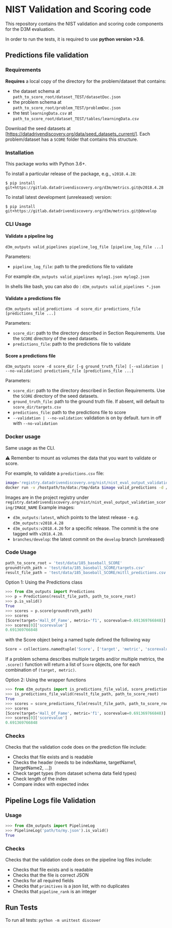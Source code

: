 # NIST Validation and Scoring code

This repository contains the NIST validation and scoring code components for the D3M evaluation.

In order to run the tests, it is required to use **python version >3.6**.

## Predictions file validation

### Requirements

**Requires** a local copy of the directory for the problem/dataset that contains:
* the dataset schema at `path_to_score_root/dataset_TEST/datasetDoc.json`
* the problem schema at `path_to_score_root/problem_TEST/problemDoc.json`
* the test `learningData.csv` at `path_to_score_root/dataset_TEST/tables/learningData.csv`

Download the seed datasets at [https://datadrivendiscovery.org/data/seed_datasets_current/]. Each problem/dataset has a `SCORE` folder that contains this structure.

### Installation

This package works with Python 3.6+.

To install a particular release of the package, e.g., `v2018.4.28`:

```
$ pip install git+https://gitlab.datadrivendiscovery.org/d3m/metrics.git@v2018.4.28
```

To install latest development (unreleased) version:

```
$ pip install git+https://gitlab.datadrivendiscovery.org/d3m/metrics.git@develop
```

### CLI Usage

#### Validate a pipeline log
```
d3m_outputs valid_pipelines pipeline_log_file [pipeline_log_file ...]
```
Parameters:
* `pipeline_log_file`: path to the predictions file to validate

For example
`d3m_outputs valid_pipelines mylog1.json mylog2.json`

In shells like bash, you can also do : `d3m_outputs valid_pipelines *.json`

#### Validate a predictions file

```
d3m_outputs valid_predictions -d score_dir predictions_file [predictions_file ...]
```
Parameters:
* `score_dir`: path to the directory described in Section Requirements. Use the `SCORE` directory of the seed datasets.
* `predictions_file`: path to the predictions file to validate

#### Score a predictions file

```
d3m_outputs score -d score_dir [-g ground_truth_file] [--validation | --no-validation] predictions_file [predictions_file ...]
```

Parameters:
* `score_dir`: path to the directory described in Section Requirements. Use the `SCORE` directory of the seed datasets.
* `ground_truth_file`: path to the ground truth file. If absent, will default to `score_dir/targets.csv`
* `predictions_file`: path to the predictions file to score
* `--validation | --no-validation`: validation is on by default. turn in off with `--no-validation`


### Docker usage

Same usage as the CLI.

:warning: Remember to mount as volumes the data that you want to validate or score.

For example, to validate a `predictions.csv` file:
```bash
image='registry.datadrivendiscovery.org/nist/nist_eval_output_validation_scoring/d3m_outputs:v2018.4.28'
docker run -v /hostpath/to/data:/tmp/data $image valid_predictions -d /tmp/data/SCORE /tmp/data/predictions.csv
```

Images are in the project registry under `registry.datadrivendiscovery.org/nist/nist_eval_output_validation_scoring/IMAGE_NAME`
Example images:  
* `d3m_outputs:latest`, which points to the latest release - e.g. `d3m_outputs:v2018.4.28`
* `d3m_outputs:v2018.4.20` for a specific release. The commit is the one tagged with `v2018.4.20`.
* `branches/develop`: the latest commit on the `develop` branch (unreleased)


### Code Usage

```python
path_to_score_root = 'test/data/185_baseball_SCORE'
groundtruth_path = 'test/data/185_baseball_SCORE/targets.csv'
result_file_path = 'test/data/185_baseball_SCORE/mitll_predictions.csv'
```

Option 1: Using the Predictions class
```python
>>> from d3m_outputs import Predictions
>>> p = Predictions(result_file_path, path_to_score_root)
>>> p.is_valid()
True
>>> scores = p.score(groundtruth_path)
>>> scores
[Score(target='Hall_Of_Fame', metric='f1', scorevalue=0.691369766848)]
>>> scores[0]['scorevalue']
0.691369766848
```

with the Score object being a named tuple defined the following way
```python
Score = collections.namedtuple('Score', ['target', 'metric', 'scorevalue'])
```

If a problem schema describes multiple targets and/or multiple metrics, the `.score()` function will return a
list of `Score` objects, one for each combination of `(target, metric)`.

Option 2: Using the wrapper functions
```python
>>> from d3m_outputs import is_predictions_file_valid, score_predictions_file
>>> is_predictions_file_valid(result_file_path, path_to_score_root)
True
>>> scores = score_predictions_file(result_file_path, path_to_score_root, groundtruth_path)
>>> scores
[Score(target='Hall_Of_Fame', metric='f1', scorevalue=0.691369766848)]
>>> scores[0]['scorevalue']
0.691369766848
```

### Checks

Checks that the validation code does on the prediction file include:

* Checks that file exists and is readable
* Checks the header (needs to be indexName, targetName1, [targetName2, ...])
* Check target types (from dataset schema data field types)
* Check length of the index
* Compare index with expected index


## Pipeline Logs file Validation

### Usage

```python
>>> from d3m_outputs import PipelineLog
>>> PipelineLog('path/to/my.json').is_valid()
True
```

### Checks

Checks that the validation code does on the pipeline log files include:

* Checks that file exists and is readable
* Checks that the file is correct JSON
* Checks for all required fields
* Checks that `primitives` is a json list, with no duplicates
* Checks that `pipeline_rank` is an integer

## Run Tests
To run all tests: `python -m unittest discover`
